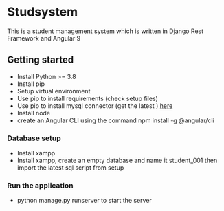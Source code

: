 # Studsystem
This is a student management system which is written in Django Rest Framework and Angular 9
## Getting started
 - Install Python >= 3.8
 - Install pip
 - Setup virtual environment
 - Use pip to install requirements (check setup files)
 - Use pip to install mysql connector (get the latest ) [here](https://www.lfd.uci.edu/~gohlke/pythonlibs/#mysqlclient)
 - Install node 
 - create an Angular CLI using the command 
      npm install -g @angular/cli
 
### Database setup
 - Install xampp
 - Install xampp, create an empty database and name it student_001 then import the latest sql script from setup
 
### Run the application 
 - python manage.py runserver 
 to start the server 
 
 
